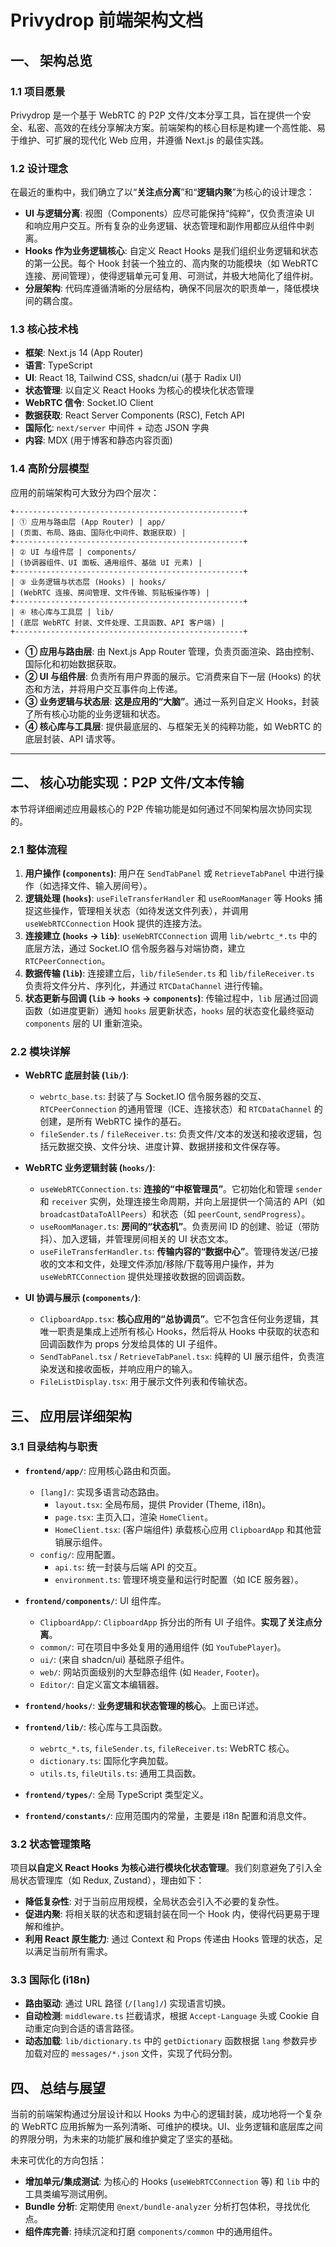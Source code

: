 # Privydrop 前端架构文档

## 一、 架构总览

### 1.1 项目愿景

Privydrop 是一个基于 WebRTC 的 P2P 文件/文本分享工具，旨在提供一个安全、私密、高效的在线分享解决方案。前端架构的核心目标是构建一个高性能、易于维护、可扩展的现代化 Web 应用，并遵循 Next.js 的最佳实践。

### 1.2 设计理念

在最近的重构中，我们确立了以“**关注点分离**”和“**逻辑内聚**”为核心的设计理念：

- **UI 与逻辑分离**: 视图（Components）应尽可能保持“纯粹”，仅负责渲染 UI 和响应用户交互。所有复杂的业务逻辑、状态管理和副作用都应从组件中剥离。
- **Hooks 作为业务逻辑核心**: 自定义 React Hooks 是我们组织业务逻辑和状态的第一公民。每个 Hook 封装一个独立的、高内聚的功能模块（如 WebRTC 连接、房间管理），使得逻辑单元可复用、可测试，并极大地简化了组件树。
- **分层架构**: 代码库遵循清晰的分层结构，确保不同层次的职责单一，降低模块间的耦合度。

### 1.3 核心技术栈

- **框架**: Next.js 14 (App Router)
- **语言**: TypeScript
- **UI**: React 18, Tailwind CSS, shadcn/ui (基于 Radix UI)
- **状态管理**: 以自定义 React Hooks 为核心的模块化状态管理
- **WebRTC 信令**: Socket.IO Client
- **数据获取**: React Server Components (RSC), Fetch API
- **国际化**: `next/server` 中间件 + 动态 JSON 字典
- **内容**: MDX (用于博客和静态内容页面)

### 1.4 高阶分层模型

应用的前端架构可大致分为四个层次：

```
+---------------------------------------------------+
| ① 应用与路由层 (App Router) | app/
| (页面、布局、路由、国际化中间件、数据获取) |
+---------------------------------------------------+
| ② UI 与组件层 | components/
| (协调器组件、UI 面板、通用组件、基础 UI 元素) |
+---------------------------------------------------+
| ③ 业务逻辑与状态层 (Hooks) | hooks/
| (WebRTC 连接、房间管理、文件传输、剪贴板操作等) |
+---------------------------------------------------+
| ④ 核心库与工具层 | lib/
| (底层 WebRTC 封装、文件处理、工具函数、API 客户端) |
+---------------------------------------------------+
```

- **① 应用与路由层**: 由 Next.js App Router 管理，负责页面渲染、路由控制、国际化和初始数据获取。
- **② UI 与组件层**: 负责所有用户界面的展示。它消费来自下一层 (Hooks) 的状态和方法，并将用户交互事件向上传递。
- **③ 业务逻辑与状态层**: **这是应用的“大脑”**。通过一系列自定义 Hooks，封装了所有核心功能的业务逻辑和状态。
- **④ 核心库与工具层**: 提供最底层的、与框架无关的纯粹功能，如 WebRTC 的底层封装、API 请求等。

---

## 二、 核心功能实现：P2P 文件/文本传输

本节将详细阐述应用最核心的 P2P 传输功能是如何通过不同架构层次协同实现的。

### 2.1 整体流程

1.  **用户操作 (`components`)**: 用户在 `SendTabPanel` 或 `RetrieveTabPanel` 中进行操作（如选择文件、输入房间号）。
2.  **逻辑处理 (`hooks`)**: `useFileTransferHandler` 和 `useRoomManager` 等 Hooks 捕捉这些操作，管理相关状态（如待发送文件列表），并调用 `useWebRTCConnection` Hook 提供的连接方法。
3.  **连接建立 (`hooks` -> `lib`)**: `useWebRTCConnection` 调用 `lib/webrtc_*.ts` 中的底层方法，通过 Socket.IO 信令服务器与对端协商，建立 `RTCPeerConnection`。
4.  **数据传输 (`lib`)**: 连接建立后，`lib/fileSender.ts` 和 `lib/fileReceiver.ts` 负责将文件分片、序列化，并通过 `RTCDataChannel` 进行传输。
5.  **状态更新与回调 (`lib` -> `hooks` -> `components`)**: 传输过程中，`lib` 层通过回调函数（如进度更新）通知 `hooks` 层更新状态，`hooks` 层的状态变化最终驱动 `components` 层的 UI 重新渲染。

### 2.2 模块详解

- **WebRTC 底层封装 (`lib/`)**:

  - `webrtc_base.ts`: 封装了与 Socket.IO 信令服务器的交互、`RTCPeerConnection` 的通用管理（ICE、连接状态）和 `RTCDataChannel` 的创建，是所有 WebRTC 操作的基石。
  - `fileSender.ts` / `fileReceiver.ts`: 负责文件/文本的发送和接收逻辑，包括元数据交换、文件分块、进度计算、数据拼接和文件保存等。

- **WebRTC 业务逻辑封装 (`hooks/`)**:

  - `useWebRTCConnection.ts`: **连接的“中枢管理员”**。它初始化和管理 `sender` 和 `receiver` 实例，处理连接生命周期，并向上层提供一个简洁的 API（如 `broadcastDataToAllPeers`）和状态（如 `peerCount`, `sendProgress`）。
  - `useRoomManager.ts`: **房间的“状态机”**。负责房间 ID 的创建、验证（带防抖）、加入逻辑，并管理房间相关的 UI 状态文本。
  - `useFileTransferHandler.ts`: **传输内容的“数据中心”**。管理待发送/已接收的文本和文件，处理文件添加/移除/下载等用户操作，并为 `useWebRTCConnection` 提供处理接收数据的回调函数。

- **UI 协调与展示 (`components/`)**:
  - `ClipboardApp.tsx`: **核心应用的“总协调员”**。它不包含任何业务逻辑，其唯一职责是集成上述所有核心 Hooks，然后将从 Hooks 中获取的状态和回调函数作为 props 分发给具体的 UI 子组件。
  - `SendTabPanel.tsx` / `RetrieveTabPanel.tsx`: 纯粹的 UI 展示组件，负责渲染发送和接收面板，并响应用户的输入。
  - `FileListDisplay.tsx`: 用于展示文件列表和传输状态。

## 三、 应用层详细架构

### 3.1 目录结构与职责

- **`frontend/app/`**: 应用核心路由和页面。

  - `[lang]/`: 实现多语言动态路由。
    - `layout.tsx`: 全局布局，提供 Provider (Theme, i18n)。
    - `page.tsx`: 主页入口，渲染 `HomeClient`。
    - `HomeClient.tsx`: (客户端组件) 承载核心应用 `ClipboardApp` 和其他营销展示组件。
  - `config/`: 应用配置。
    - `api.ts`: 统一封装与后端 API 的交互。
    - `environment.ts`: 管理环境变量和运行时配置（如 ICE 服务器）。

- **`frontend/components/`**: UI 组件库。

  - `ClipboardApp/`: `ClipboardApp` 拆分出的所有 UI 子组件。**实现了关注点分离**。
  - `common/`: 可在项目中多处复用的通用组件 (如 `YouTubePlayer`)。
  - `ui/`: (来自 shadcn/ui) 基础原子组件。
  - `web/`: 网站页面级别的大型静态组件 (如 `Header`, `Footer`)。
  - `Editor/`: 自定义富文本编辑器。

- **`frontend/hooks/`**: **业务逻辑和状态管理的核心**。上面已详述。

- **`frontend/lib/`**: 核心库与工具函数。

  - `webrtc_*.ts`, `fileSender.ts`, `fileReceiver.ts`: WebRTC 核心。
  - `dictionary.ts`: 国际化字典加载。
  - `utils.ts`, `fileUtils.ts`: 通用工具函数。

- **`frontend/types/`**: 全局 TypeScript 类型定义。

- **`frontend/constants/`**: 应用范围内的常量，主要是 i18n 配置和消息文件。

### 3.2 状态管理策略

项目**以自定义 React Hooks 为核心进行模块化状态管理**。我们刻意避免了引入全局状态管理库（如 Redux, Zustand），理由如下：

- **降低复杂性**: 对于当前应用规模，全局状态会引入不必要的复杂性。
- **促进内聚**: 将相关联的状态和逻辑封装在同一个 Hook 内，使得代码更易于理解和维护。
- **利用 React 原生能力**: 通过 Context 和 Props 传递由 Hooks 管理的状态，足以满足当前所有需求。

### 3.3 国际化 (i18n)

- **路由驱动**: 通过 URL 路径 (`/[lang]/`) 实现语言切换。
- **自动检测**: `middleware.ts` 拦截请求，根据 `Accept-Language` 头或 Cookie 自动重定向到合适的语言路径。
- **动态加载**: `lib/dictionary.ts` 中的 `getDictionary` 函数根据 `lang` 参数异步加载对应的 `messages/*.json` 文件，实现了代码分割。

## 四、 总结与展望

当前的前端架构通过分层设计和以 Hooks 为中心的逻辑封装，成功地将一个复杂的 WebRTC 应用拆解为一系列清晰、可维护的模块。UI、业务逻辑和底层库之间的界限分明，为未来的功能扩展和维护奠定了坚实的基础。

未来可优化的方向包括：

- **增加单元/集成测试**: 为核心的 Hooks (`useWebRTCConnection` 等) 和 `lib` 中的工具类编写测试用例。
- **Bundle 分析**: 定期使用 `@next/bundle-analyzer` 分析打包体积，寻找优化点。
- **组件库完善**: 持续沉淀和打磨 `components/common` 中的通用组件。
